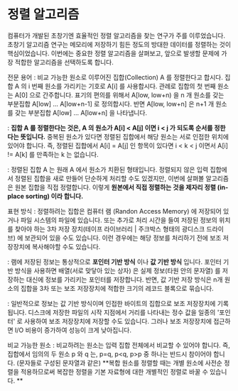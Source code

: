 # 정렬 알고리즘

컴퓨터가 개발된 초창기엔 효율적인 정렬 알고리즘을 찾는 연구가 주를 이루었습니다. 초창기 알고리즘 연구는 메모리에 저장하기 힘든 정도의 방대한 데이터를 정렬하는 것이 핵심이었습니다. 
이번에는 중요한 정렬 알고리즘을 살펴보고, 앞으로 발생할 문제에 가장 적합한 알고리즘을 선택하도록 합니다.

전문 용어
: 비교 가능한 원소로 이루어진 집합(Collection) A 를 정렬한다고 합시다. 집합 A 의 i 번째 원소를 가리키는 기호로 A[i] 를 사용합시다. 관례로 집합의 첫 번째 원소는 A[0] 으로 간주합니다. 표기의 편의를 위해서 A[low, low+n) 을 n 개 원소를 갖는 부분집합 A[low] ... A[low+n-1] 로 정의합시다. 반면 A[low, low+n] 은 n+1 개 원소를 갖는 부분집합 A[low] ... A[low+n] 을 나타냅니다. 

: **집합 A 를 정렬한다는 것은, A 의 원소가 A[i] < A[j] 이면 i < j 가 되도록 순서를 정한다는 뜻입니다.** 중복된 원소가 있다면 정렬된 집합에서 해당 원소는 서로 인접한 위치에 있어야 합니다. 즉, 정렬된 집합에서 A[i] = A[j] 인 항목이 있다면 i < k < j 이면서 A[i] != A[k] 를 만족하는 k 는 없습니다. 

: 정렬된 집합 A 는 원래 A 에서 원소가 치환된 형태입니다. 정렬되지 않은 입력 집합에서 정렬된 집합을 새로 만들어 단순하게 처리할 수도 있겠지만, 이번에 살펴볼 알고리즘은 원본 집합을 직접 정렬합니다. 이렇게 **원본에서 직접 정렬하는 것을 제자리 정렬 (in-place sorting) 이라 합니다.**

표현 방식
: 정렬하려는 집합은 컴퓨터 램 (Randon Access Memory) 에 저장되어 있거나 파일 시스템의 파일에 있습니다. 또는 추가로 처리 시간을 들여 저장된 정보의 위치를 찾아야 하는 3차 저장 장치(테이프 라이브러리 | 주크박스 형태의 광디스크 드라이브) 에 보관되어 있을 수도 있습니다. 이런 경우에는 해당 정보를 처리하기 전에 보조 저장장치에 복사해야할 수도 있습니다. 

: 램에 저장된 정보는 통상적으로 **포인터 기반 방식** 이나 **값 기반 방식** 입니다. 포인터 기반 방식을 사용하면 배열(서로 맞닿아 있는 상자) 은 실제 정보(타원 안의 문자열) 를 저장하는 대신에 정보를 가리키는 포인터를 저장합니다. 반면, 값 기반 저장 방식은 n개 원소의 집합을 3차 또는 보조 저장장치에 적합한 크기의 레코드 블록으로 묶습니다. 

: 일반적으로 정보는 값 기반 방식이며 인접한 바이트의 집합으로 보조 저장장치에 기록됩니다. 디스크에 저장한 파일의 시작 지점에서 거리를 나타내는 정수 값을 일종의 '포인터' 로 사용하여 보조 저장장치에 저장할 수도 있습니다. 그러나 보조 저장장치에 접근하면 I/O 비용이 증가하여 성능이 크게 낮아집니다. 

비교 가능한 원소
: 비교하려는 원소는 입력 집합 전체에서 비교할 수 있어야 합니다. 즉, 집합에서 임의의 두 원소 p 와 q 는, p=q, p<q, p>p 중 하나는 반드시 참이어야 합니다. (문자들로 구성된 문자열과 같은) **복합 원소를 정렬할 때는 개별 원소에 사전순 정렬을 적용하므로써 복잡한 정렬을 기본 자료형에 대한 개별적인 정렬로 바꿀 수 있습니다. **

<!--stackedit_data:
eyJoaXN0b3J5IjpbMjU3ODc5NTAwLDczNDM3Njc3MiwxODMzOD
c5MjI4LC0yMDY3OTM1MDYzLC00MDQ5OTExMl19
-->